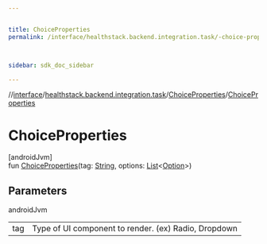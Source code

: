 ```yaml
---


title: ChoiceProperties
permalink: /interface/healthstack.backend.integration.task/-choice-properties/-choice-properties.html



sidebar: sdk_doc_sidebar

---
```



//[interface](/bi_interface.html)/[healthstack.backend.integration.task](../index.html)/[ChoiceProperties](index.html)/[ChoiceProperties](-choice-properties.html)



# ChoiceProperties



[androidJvm]\
fun [ChoiceProperties](-choice-properties.html)(tag: [String](https://kotlinlang.org/api/latest/jvm/stdlib/kotlin/-string/index.html), options: [List](https://kotlinlang.org/api/latest/jvm/stdlib/kotlin.collections/-list/index.html)&lt;[Option](../-option/index.html)&gt;)



## Parameters


androidJvm

| | |
|---|---|
| tag | Type of UI component to render. (ex) Radio, Dropdown |






